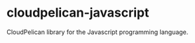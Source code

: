 cloudpelican-javascript
=======================

CloudPelican library for the Javascript programming language.
